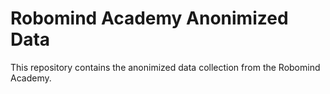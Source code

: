# Robomind Academy Anonimized Data

This repository contains the anonimized data collection from the Robomind Academy.

